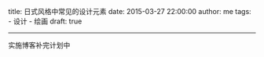 title: 日式风格中常见的设计元素
date: 2015-03-27 22:00:00
author: me
tags:
    - 设计
    - 绘画
draft: true

---

实施博客补完计划中
